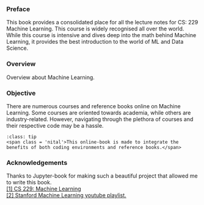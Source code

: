 ### Preface

This book provides a consolidated place for all the lecture notes for <span class = 'hital'>CS: 229 Machine Learning.</span> This course is widely recognised all over the world. While this course is intensive and dives deep into the math behind Machine Learning, it provides the best introduction to the world of ML and Data Science.

### Overview

Overview about Machine Learning. 

### Objective
There are numerous courses and reference books online on Machine Learning. Some courses are oriented towards academia, while others are industry-related. However, <span class='hital'>navigating through the plethora of courses and their respective code may be a hassle.</span>

```{admonition} Why this online-book?
:class: tip
<span class = 'nital'>This online-book is made to integrate the benefits of both coding environments and reference books.</span>
```

### Acknowledgements

Thanks to Jupyter-book for making such a beautiful project that allowed me to write this book.<br>
[[1] CS 229: Machine Learning](http://cs229.stanford.edu/syllabus-autumn2018.html)<br>
[[2] Stanford Machine Learning youtube playlist.](https://www.youtube.com/watch?v=KzH1ovd4Ots&list=PLoROMvodv4rNH7qL6-efu_q2_bPuy0adh)<br>
